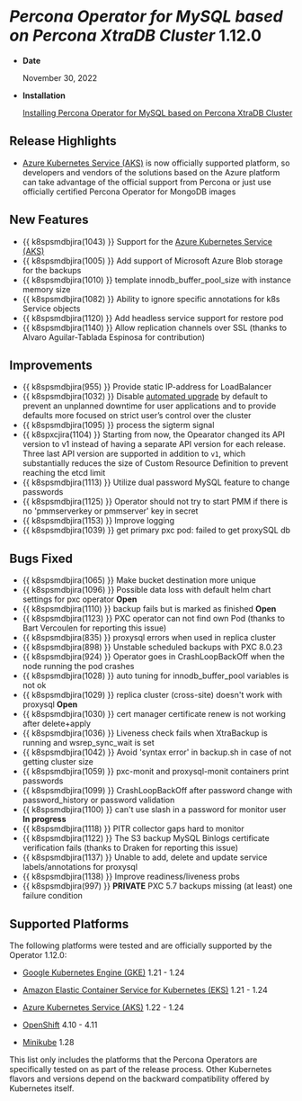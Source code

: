 # *Percona Operator for MySQL based on Percona XtraDB Cluster* 1.12.0

* **Date**

    November 30, 2022

* **Installation**

    [Installing Percona Operator for MySQL based on Percona XtraDB Cluster](index.md#quickstart-guides)

## Release Highlights

* [Azure Kubernetes Service (AKS)](../aks.md) is now officially supported platform, so developers and vendors of the solutions based on the Azure platform can take advantage of the official support from Percona or just use officially certified Percona Operator for MongoDB images

## New Features

* {{ k8spsmdbjira(1043) }} Support for the [Azure Kubernetes Service (AKS)](../aks.md)
* {{ k8spsmdbjira(1005) }} Add support of Microsoft Azure Blob storage for the backups
* {{ k8spsmdbjira(1010) }} template innodb_buffer_pool_size with instance memory size
* {{ k8spsmdbjira(1082) }} Ability to ignore specific annotations for k8s Service objects
* {{ k8spsmdbjira(1120) }} Add headless service support for restore pod
* {{ k8spsmdbjira(1140) }} Allow replication channels over SSL (thanks to Alvaro Aguilar-Tablada Espinosa for contribution)

## Improvements

* {{ k8spsmdbjira(955) }} Provide static IP-address for LoadBalancer
* {{ k8spsmdbjira(1032) }} Disable [automated upgrade](../update.md#operator-update-smartupdates) by default to prevent an unplanned downtime for user applications and to provide defaults more focused on strict user’s control over the cluster
* {{ k8spsmdbjira(1095) }} process the sigterm signal
* {{ k8spxcjira(1104) }} Starting from now, the Opearator changed its API version to v1 instead of having a separate API version for each release. Three last API version are supported in addition to `v1`, which substantially reduces the size of Custom Resource Definition to prevent reaching the etcd limit
* {{ k8spsmdbjira(1113) }} Utilize dual password MySQL feature to change passwords
* {{ k8spsmdbjira(1125) }} Operator should not try to start PMM if there is no 'pmmserverkey or pmmserver' key in secret
* {{ k8spsmdbjira(1153) }} Improve logging
* {{ k8spsmdbjira(1039) }} get primary pxc pod: failed to get proxySQL db

## Bugs Fixed

* {{ k8spsmdbjira(1065) }} Make bucket destination more unique
* {{ k8spsmdbjira(1096) }} Possible data loss with default helm chart settings for pxc operator **Open**
* {{ k8spsmdbjira(1110) }} backup fails but is marked as finished **Open**
* {{ k8spsmdbjira(1123) }} PXC operator can not find own Pod (thanks to Bart Vercoulen for reporting this issue)
* {{ k8spsmdbjira(835) }} proxysql errors when used in replica cluster
* {{ k8spsmdbjira(898) }} Unstable scheduled backups with PXC 8.0.23
* {{ k8spsmdbjira(924) }} Operator goes in CrashLoopBackOff when the node running the pod crashes
* {{ k8spsmdbjira(1028) }} auto tuning for innodb_buffer_pool variables is not ok
* {{ k8spsmdbjira(1029) }} replica cluster (cross-site) doesn't work with proxysql **Open**
* {{ k8spsmdbjira(1030) }} cert manager certificate renew is not working after delete+apply
* {{ k8spsmdbjira(1036) }} Liveness check fails when XtraBackup is running and wsrep_sync_wait is set
* {{ k8spsmdbjira(1042) }} Avoid 'syntax error' in backup.sh in case of not getting cluster size
* {{ k8spsmdbjira(1059) }} pxc-monit and proxysql-monit containers print passwords
* {{ k8spsmdbjira(1099) }} CrashLoopBackOff after password change with password_history or password validation
* {{ k8spsmdbjira(1100) }} can't use slash in a password for monitor user **In progress**
* {{ k8spsmdbjira(1118) }} PITR collector gaps hard to monitor
* {{ k8spsmdbjira(1122) }} The S3 backup MySQL Binlogs certificate verification fails (thanks to  Draken for reporting this issue)
* {{ k8spsmdbjira(1137) }} Unable to add, delete and update service labels/annotations for proxysql
* {{ k8spsmdbjira(1138) }} Improve readiness/liveness probs
* {{ k8spsmdbjira(997) }} **PRIVATE** PXC 5.7 backups missing (at least) one failure condition

## Supported Platforms

The following platforms were tested and are officially supported by the Operator
1.12.0:

* [Google Kubernetes Engine (GKE)](https://cloud.google.com/kubernetes-engine) 1.21 - 1.24

* [Amazon Elastic Container Service for Kubernetes (EKS)](https://aws.amazon.com) 1.21 - 1.24

* [Azure Kubernetes Service (AKS)](https://azure.microsoft.com/en-us/services/kubernetes-service/) 1.22 - 1.24

* [OpenShift](https://www.redhat.com/en/technologies/cloud-computing/openshift) 4.10 - 4.11

* [Minikube](https://minikube.sigs.k8s.io/docs/) 1.28

This list only includes the platforms that the Percona Operators are specifically tested on as part of the release process. Other Kubernetes flavors and versions depend on the backward compatibility offered by Kubernetes itself.
